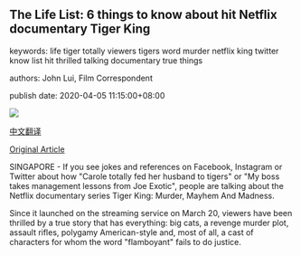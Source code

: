 ## The Life List: 6 things to know about hit Netflix documentary Tiger King

keywords: life tiger totally viewers tigers word murder netflix king twitter know list hit thrilled talking documentary true things

authors: John Lui, Film Correspondent

publish date: 2020-04-05 11:15:00+08:00

![](https://www.straitstimes.com/sites/default/files/styles/x_large/public/articles/2020/04/04/rk_tigerking_040420.jpg?itok=Fc5tuOID)

[中文翻译](The%20Life%20List%3A%206%20things%20to%20know%20about%20hit%20Netflix%20documentary%20Tiger%20King_zh.md)

[Original Article](https://www.straitstimes.com/lifestyle/entertainment/the-life-list-6-things-to-know-about-hit-netflix-documentary-tiger-king)

SINGAPORE - If you see jokes and references on Facebook, Instagram or Twitter about how "Carole totally fed her husband to tigers" or "My boss takes management lessons from Joe Exotic", people are talking about the Netflix documentary series Tiger King: Murder, Mayhem And Madness.

Since it launched on the streaming service on March 20, viewers have been thrilled by a true story that has everything: big cats, a revenge murder plot, assault rifles, polygamy American-style and, most of all, a cast of characters for whom the word "flamboyant" fails to do justice.